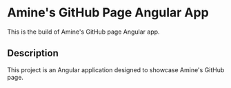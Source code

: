 # Amine's GitHub Page Angular App

This is the build of Amine's GitHub page Angular app.

## Description

This project is an Angular application designed to showcase Amine's GitHub page.
